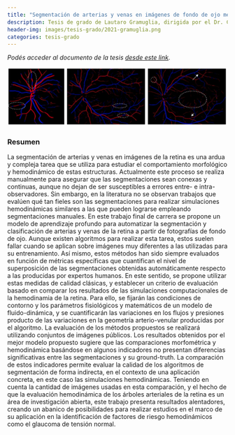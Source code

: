 ```yaml
---
title: "Segmentación de arterias y venas en imágenes de fondo de ojo mediante aprendizaje profundo: Aplicaciones en simulación hemodinámica"
description: Tesis de grado de Lautaro Gramuglia, dirigida por el Dr. Carlos Bulant y el Dr. José Ignacio Orlando
header-img: images/tesis-grado/2021-gramuglia.png
categories: tesis-grado
---
```

*Podés acceder al documento de la tesis [desde este link](https://www.ridaa.unicen.edu.ar/xmlui/bitstream/handle/123456789/3244/Tesis%20Gramuglia.docx.pdf?sequence=1&isAllowed=y).*


<div class="image-post-container">
    <img src="/images/tesis-grado/2022-gramuglia.png"/>
</div>

### Resumen

La segmentación de arterias y venas en imágenes de la retina es una ardua y compleja tarea que se utiliza para estudiar el comportamiento morfológico y hemodinámico de estas estructuras. Actualmente este proceso se realiza manualmente para asegurar que las segmentaciones sean conexas y continuas, aunque no dejan de ser susceptibles a errores entre- e intra-observadores. Sin embargo, en la literatura no se observan trabajos que evalúen qué tan fieles son las segmentaciones para realizar simulaciones hemodinámicas similares a las que pueden lograrse empleando segmentaciones manuales. En este trabajo final de carrera se propone un modelo de aprendizaje profundo para automatizar la segmentación y clasificación de arterias y venas de la retina a partir de fotografías de fondo de ojo. Aunque existen algoritmos para realizar esta tarea, estos suelen fallar cuando se aplican sobre imágenes muy diferentes a las utilizadas para su entrenamiento. Así mismo, estos métodos han sido siempre evaluados en función de métricas específicas que cuantifican el nivel de superposición de las segmentaciones obtenidas automáticamente respecto a las producidas por expertos humanos. En este sentido, se propone utilizar estas medidas de calidad clásicas, y establecer un criterio de evaluación basado en comparar los resultados de las simulaciones computacionales de la hemodinamia de la retina. Para ello, se fijarán las condiciones de contorno y los parámetros fisiológicos y matemáticos de un modelo de fluido-dinámica, y se cuantificarán las variaciones en los flujos y presiones producto de las variaciones en la geometría arterio-venular producidas por el algoritmo. La evaluación de los métodos propuestos se realizará utilizando conjuntos de imágenes públicos. Los resultados obtenidos por el mejor modelo propuesto sugiere que las comparaciones morfométrica y hemodinámica basándose en algunos indicadores no presentan diferencias significativas entre las segmentaciones y su ground-truth. La comparación de estos indicadores permite evaluar la calidad de los algoritmos de segmentación de forma indirecta, en el contexto de una aplicación concreta, en este caso las simulaciones hemodinámicas. Teniendo en cuenta la cantidad de imágenes usadas en esta comparación, y el hecho de que la evaluación hemodinámica de los árboles arteriales de la retina es un área de investigación abierta, este trabajo presenta resultados alentadores, creando un abanico de posibilidades para realizar estudios en el marco de su aplicación en la identificación de factores de riesgo hemodinámicos como el glaucoma de tensión normal.